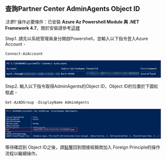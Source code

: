 ## 查詢Partner Center AdminAgents Object ID

_注意!!_ 操作必要條件：已安裝 **Azure Az Powershell Module 與 .NET Framework 4.7**，關於安裝請參考[這裡](https://docs.microsoft.com/zh-tw/powershell/azure/install-az-ps?view=azps-6.4.0)

Step1. 請先以系統管理員身分開啟Powershell，並輸入以下指令登入Azure Account -

```
Connect-AzAccount
```

![GITHUB](https://github.com/MarkChang-Core/AzurePlan-Join-Foreign-Principle/blob/main/image/image2-1.jpg)<br>

Step2. 輸入以下指令取得AdminAgents的Object ID，Object ID的位置於下圖紅框處 -

```
Get-AzADGroup -DisplayName AdminAgents
```

![GITHUB](https://github.com/MarkChang-Core/AzurePlan-Join-Foreign-Principle/blob/main/image/image2-2.jpg)<br>

等待確認到 Object ID之後，請[點擊](https://github.com/MarkChang-Core/AzurePlan-Join-Foreign-Principle/edit/main/Lab1.md)回到間接經銷商加入 Foreign Principle的操作流程以繼續操作。



